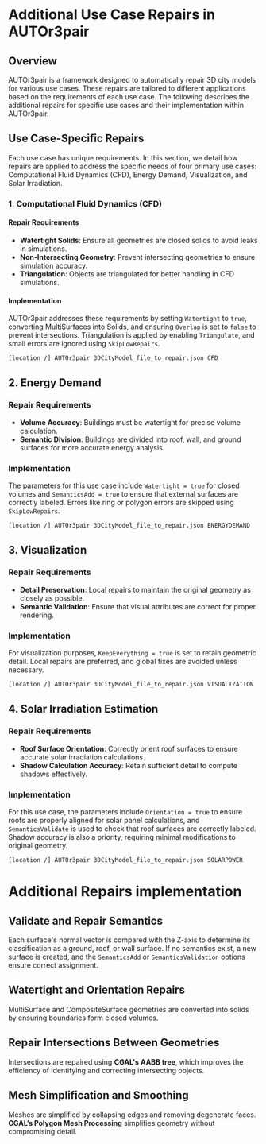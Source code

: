 # Additional Use Case Repairs in AUTOr3pair

## Overview

AUTOr3pair is a framework designed to automatically repair 3D city models for various use cases. These repairs are tailored to different applications based on the requirements of each use case. The following describes the additional repairs for specific use cases and their implementation within AUTOr3pair.

## Use Case-Specific Repairs

Each use case has unique requirements. In this section, we detail how repairs are applied to address the specific needs of four primary use cases: Computational Fluid Dynamics (CFD), Energy Demand, Visualization, and Solar Irradiation.

### 1. **Computational Fluid Dynamics (CFD)**

#### Repair Requirements
- **Watertight Solids**: Ensure all geometries are closed solids to avoid leaks in simulations.
- **Non-Intersecting Geometry**: Prevent intersecting geometries to ensure simulation accuracy.
- **Triangulation**: Objects are triangulated for better handling in CFD simulations.

#### Implementation
AUTOr3pair addresses these requirements by setting `Watertight` to `true`, converting MultiSurfaces into Solids, and ensuring `Overlap` is set to `false` to prevent intersections. Triangulation is applied by enabling `Triangulate`, and small errors are ignored using `SkipLowRepairs`.

```
[location /] AUTOr3pair 3DCityModel_file_to_repair.json CFD
```
## 2. Energy Demand

### Repair Requirements
- **Volume Accuracy**: Buildings must be watertight for precise volume calculation.
- **Semantic Division**: Buildings are divided into roof, wall, and ground surfaces for more accurate energy analysis.

### Implementation
The parameters for this use case include `Watertight = true` for closed volumes and `SemanticsAdd = true` to ensure that external surfaces are correctly labeled. Errors like ring or polygon errors are skipped using `SkipLowRepairs`.

```
[location /] AUTOr3pair 3DCityModel_file_to_repair.json ENERGYDEMAND
```
## 3. Visualization

### Repair Requirements
- **Detail Preservation**: Local repairs to maintain the original geometry as closely as possible.
- **Semantic Validation**: Ensure that visual attributes are correct for proper rendering.

### Implementation
For visualization purposes, `KeepEverything = true` is set to retain geometric detail. Local repairs are preferred, and global fixes are avoided unless necessary.

```
[location /] AUTOr3pair 3DCityModel_file_to_repair.json VISUALIZATION
```
## 4. Solar Irradiation Estimation

### Repair Requirements
- **Roof Surface Orientation**: Correctly orient roof surfaces to ensure accurate solar irradiation calculations.
- **Shadow Calculation Accuracy**: Retain sufficient detail to compute shadows effectively.

### Implementation
For this use case, the parameters include `Orientation = true` to ensure roofs are properly aligned for solar panel calculations, and `SemanticsValidate` is used to check that roof surfaces are correctly labeled. Shadow accuracy is also a priority, requiring minimal modifications to original geometry.

```
[location /] AUTOr3pair 3DCityModel_file_to_repair.json SOLARPOWER
```

# Additional Repairs implementation

## Validate and Repair Semantics
Each surface's normal vector is compared with the Z-axis to determine its classification as a ground, roof, or wall surface. If no semantics exist, a new surface is created, and the `SemanticsAdd` or `SemanticsValidation` options ensure correct assignment.

## Watertight and Orientation Repairs
MultiSurface and CompositeSurface geometries are converted into solids by ensuring boundaries form closed volumes.

## Repair Intersections Between Geometries
Intersections are repaired using **CGAL's AABB tree**, which improves the efficiency of identifying and correcting intersecting objects.

## Mesh Simplification and Smoothing
Meshes are simplified by collapsing edges and removing degenerate faces. **CGAL’s Polygon Mesh Processing** simplifies geometry without compromising detail.
